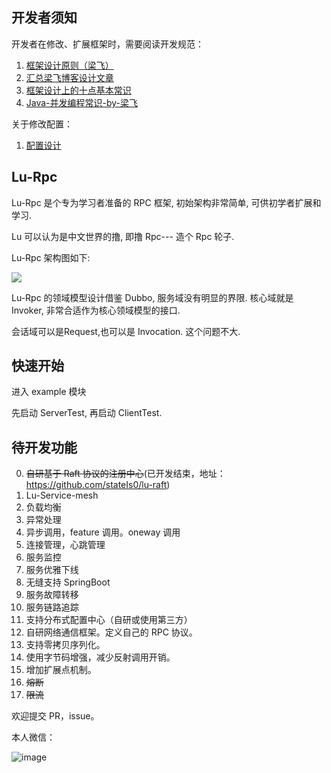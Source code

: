 

## 开发者须知
开发者在修改、扩展框架时，需要阅读开发规范：
1. [框架设计原则（梁飞）](http://thinkinjava.cn/2018/10/%E6%A1%86%E6%9E%B6%E8%AE%BE%E8%AE%A1%E5%8E%9F%E5%88%99-%E6%A2%81%E9%A3%9E/)
2. [汇总梁飞博客设计文章](http://thinkinjava.cn/2018/10/汇总梁飞博客设计文章/)
3. [框架设计上的十点基本常识](http://thinkinjava.cn/2018/10/框架设计上的十点基本常识/)
4. [Java-并发编程常识-by-梁飞](http://thinkinjava.cn/2018/04/Java-并发编程常识-by-梁飞/)

关于修改配置：
1. [配置设计](http://javatar.iteye.com/blog/949527)

## Lu-Rpc

Lu-Rpc 是个专为学习者准备的 RPC 框架, 初始架构非常简单, 可供初学者扩展和学习.

Lu 可以认为是中文世界的撸, 即撸 Rpc--- 造个 Rpc 轮子.

Lu-Rpc 架构图如下:

![](https://upload-images.jianshu.io/upload_images/4236553-a2bf8ddf71d1a993.png?imageMogr2/auto-orient/strip%7CimageView2/2/w/1240)



Lu-Rpc 的领域模型设计借鉴 Dubbo, 服务域没有明显的界限. 核心域就是 Invoker, 非常合适作为核心领域模型的接口.

会话域可以是Request,也可以是 Invocation. 这个问题不大.

## 快速开始

进入 example 模块

先启动 ServerTest, 再启动 ClientTest. 


## 待开发功能
0. ~~自研基于 Raft 协议的注册中心~~(已开发结束，地址： https://github.com/stateIs0/lu-raft)
1. Lu-Service-mesh
2. 负载均衡
3. 异常处理
4. 异步调用，feature 调用。oneway 调用
5. 连接管理，心跳管理
6. 服务监控
7. 服务优雅下线
8. 无缝支持 SpringBoot
9. 服务故障转移
10. 服务链路追踪
11. 支持分布式配置中心（自研或使用第三方）
12. 自研网络通信框架。定义自己的 RPC 协议。
13. 支持零拷贝序列化。
14. 使用字节码增强，减少反射调用开销。
15. 增加扩展点机制。
16. ~~熔断~~
17. ~~限流~~

欢迎提交 PR，issue。

本人微信：

![image](https://user-images.githubusercontent.com/24973360/50372024-5f975d00-0601-11e9-8247-139e145b1123.png)
